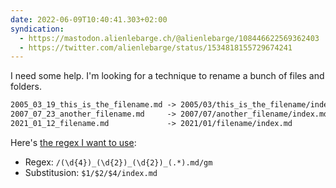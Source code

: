 ```yaml
---
date: 2022-06-09T10:40:41.303+02:00
syndication:
  - https://mastodon.alienlebarge.ch/@alienlebarge/108446622569362403
  - https://twitter.com/alienlebarge/status/1534818155729674241
---
```


I need some help.
I'm looking for a technique to rename a bunch of files and folders.

```txt
2005_03_19_this_is_the_filename.md -> 2005/03/this_is_the_filename/index.md
2007_07_23_another_filename.md     -> 2007/07/another_filename/index.md
2021_01_12_filename.md             -> 2021/01/filename/index.md
```

Here's [the regex I want to use](https://regex101.com/r/F9zU3z/5):

- Regex: `/(\d{4})_(\d{2})_(\d{2})_(.*).md/gm`
- Substitusion: `$1/$2/$4/index.md`
